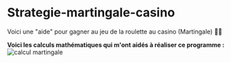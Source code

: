 # Strategie-martingale-casino
Voici une "aide" pour gagner au jeu de la roulette au casino (Martingale) 🎰🎲

**Voici les calculs mathématiques qui m'ont aidés à réaliser ce programme :**
![calcul martingale](https://user-images.githubusercontent.com/61350744/132385511-754fe8d9-b43d-4cdf-9a46-908b20d368a7.jpg)

